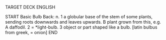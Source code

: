 TARGET DECK
ENGLISH

START
Basic
Bulb
Back: n. 1 a globular base of the stem of some plants, sending roots downwards and leaves upwards. B plant grown from this, e.g. A daffodil. 2 = *light-bulb. 3 object or part shaped like a bulb. [latin bulbus from greek, = onion]
END
